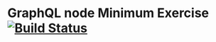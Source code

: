 # GraphQL node Minimum Exercise [![Build Status](https://travis-ci.org/ryota-murakami/graphql-node-minimum-exercise.svg?branch=master)](https://travis-ci.org/ryota-murakami/graphql-node-minimum-exercise)
